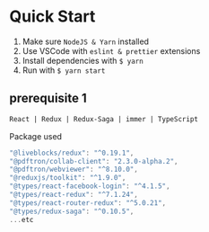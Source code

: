 
# Quick Start

1. Make sure `NodeJS & Yarn` installed
2. Use VSCode with `eslint & prettier` extensions
3. Install dependencies with `$ yarn`
4. Run with `$ yarn start`

## prerequisite 1

```markdown
React | Redux | Redux-Saga | immer | TypeScript
```

Package used

```javascript
"@liveblocks/redux": "^0.19.1",
"@pdftron/collab-client": "2.3.0-alpha.2",
"@pdftron/webviewer": "^8.10.0",
"@reduxjs/toolkit": "^1.9.0",
"@types/react-facebook-login": "^4.1.5",
"@types/react-redux": "^7.1.24",
"@types/react-router-redux": "^5.0.21",
"@types/redux-saga": "^0.10.5",
...etc
```
